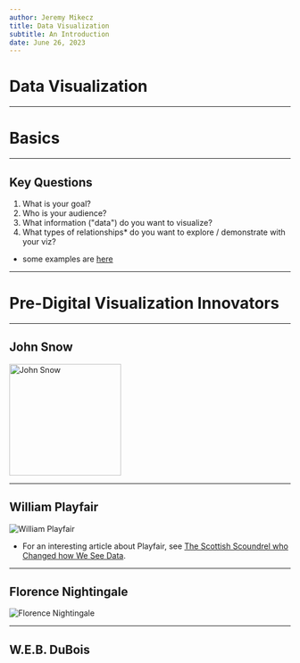 ```yaml
---
author: Jeremy Mikecz
title: Data Visualization
subtitle: An Introduction
date: June 26, 2023
---
```


# Data Visualization

---

# Basics

---

## Key Questions

1. What is your goal?
2. Who is your audience?
3. What information ("data") do you want to visualize?
4. What types of relationships* do you want to explore / demonstrate with your viz?

* some examples are [here](https://python-graph-gallery.com/)
---

# Pre-Digital Visualization Innovators

---

## John Snow

<img src = "https://upload.wikimedia.org/wikipedia/commons/2/27/Snow-cholera-map-1.jpg" alt = "John Snow" style = "width:200px;">
<!--![John Snow](https://upload.wikimedia.org/wikipedia/commons/2/27/Snow-cholera-map-1.jpg)-->
<!--(C:\Users\F0040RP\Documents\Website\images\Snow-cholera.jpg)-->

---

## William Playfair

![William Playfair](https://upload.wikimedia.org/wikipedia/commons/2/21/Linear_Chronology%2C_Exhibiting_the_Revenues%2C_Expenditure%2C_Debt%2C_Price_of_Stocks_%26_Bread%2C_from_1770_to_1824%2C_1824.jpg)

* For an interesting article about Playfair, see [The Scottish Scoundrel who Changed how We See Data](https://www.atlasobscura.com/articles/the-scottish-scoundrel-who-changed-how-we-see-data).

---

## Florence Nightingale

![Florence Nightingale](https://upload.wikimedia.org/wikipedia/commons/1/17/Nightingale-mortality.jpg)

---

## W.E.B. DuBois




